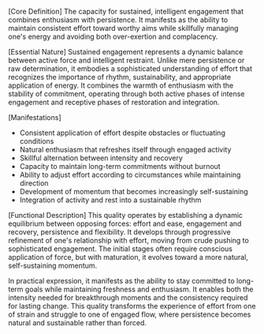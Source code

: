 [Core Definition]
The capacity for sustained, intelligent engagement that combines enthusiasm with persistence. It manifests as the ability to maintain consistent effort toward worthy aims while skillfully managing one's energy and avoiding both over-exertion and complacency.

[Essential Nature]
Sustained engagement represents a dynamic balance between active force and intelligent restraint. Unlike mere persistence or raw determination, it embodies a sophisticated understanding of effort that recognizes the importance of rhythm, sustainability, and appropriate application of energy. It combines the warmth of enthusiasm with the stability of commitment, operating through both active phases of intense engagement and receptive phases of restoration and integration.

[Manifestations]
- Consistent application of effort despite obstacles or fluctuating conditions
- Natural enthusiasm that refreshes itself through engaged activity
- Skillful alternation between intensity and recovery
- Capacity to maintain long-term commitments without burnout
- Ability to adjust effort according to circumstances while maintaining direction
- Development of momentum that becomes increasingly self-sustaining
- Integration of activity and rest into a sustainable rhythm

[Functional Description]
This quality operates by establishing a dynamic equilibrium between opposing forces: effort and ease, engagement and recovery, persistence and flexibility. It develops through progressive refinement of one's relationship with effort, moving from crude pushing to sophisticated engagement. The initial stages often require conscious application of force, but with maturation, it evolves toward a more natural, self-sustaining momentum.

In practical expression, it manifests as the ability to stay committed to long-term goals while maintaining freshness and enthusiasm. It enables both the intensity needed for breakthrough moments and the consistency required for lasting change. This quality transforms the experience of effort from one of strain and struggle to one of engaged flow, where persistence becomes natural and sustainable rather than forced.
